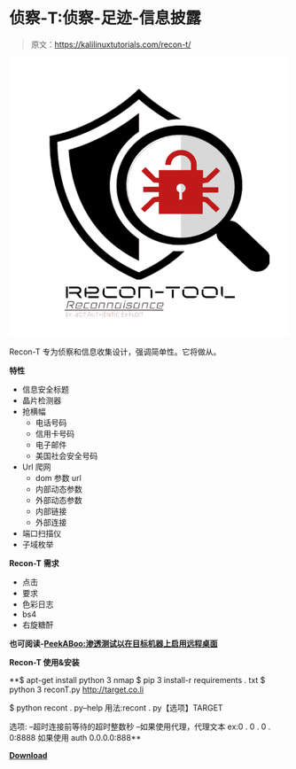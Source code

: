 # 侦察-T:侦察-足迹-信息披露

> 原文：<https://kalilinuxtutorials.com/recon-t/>

[![Recon-T : Reconnaisance – Footprinting – Information Disclosure](img/6bfe8c1a0677f17e0574c62331acfce6.png "Recon-T : Reconnaisance – Footprinting – Information Disclosure")](https://1.bp.blogspot.com/-JDSwRctVdBg/XNZPKWO2BiI/AAAAAAAAAO0/0BOaPy2jcmEbDX4fhNtqApLSE5mvnyiOQCLcBGAs/s1600/reconT%2B%25281%2529.png)

Recon-T 专为侦察和信息收集设计，强调简单性。它将做从。

**特性**

*   信息安全标题
*   晶片检测器
*   抢横幅
    *   电话号码
    *   信用卡号码
    *   电子邮件
    *   美国社会安全号码
*   Url 爬网
    *   dom 参数 url
    *   内部动态参数
    *   外部动态参数
    *   内部链接
    *   外部连接
*   端口扫描仪
*   子域枚举

**Recon-T** **需求**

*   点击
*   要求
*   色彩日志
*   bs4
*   右旋糖酐

**也可阅读-[PeekABoo:渗透测试以在目标机器上启用远程桌面](https://kalilinuxtutorials.com/peekaboo-penetration-testing-remote-desktop/)**

**Recon-T 使用&安装**

**$ apt-get install python 3 nmap
$ pip 3 install-r requirements . txt
$ python 3 reconT.py http://target.co.li

$ python recont . py–help
用法:recont . py【选项】TARGET

选项:
–超时连接前等待的超时整数秒
–如果使用代理，代理文本 ex:0 . 0 . 0 . 0:8888 如果使用 auth
0.0.0.0:888**

[**Download**](https://github.com/jaxBCD/ReconT)